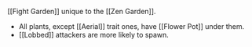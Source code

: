 [[Fight Garden]] unique to the [[Zen Garden]].

- All plants, except [[Aerial]] trait ones, have [[Flower Pot]] under them.
- [[Lobbed]] attackers are more likely to spawn.